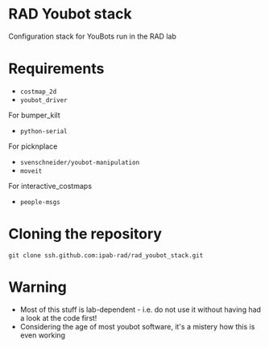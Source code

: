 # RAD Youbot stack
Configuration stack for YouBots run in the RAD lab

# Requirements

* `costmap_2d`
* `youbot_driver`

For bumper_kilt
* `python-serial`

For picknplace
* `svenschneider/youbot-manipulation`
* `moveit`

For interactive_costmaps
* `people-msgs`

# Cloning the repository

```
git clone ssh.github.com:ipab-rad/rad_youbot_stack.git
```

# Warning

* Most of this stuff is lab-dependent - i.e. do not use it without
  having had a look at the code first!
* Considering the age of most youbot software, it's a mistery how this
  is even working
